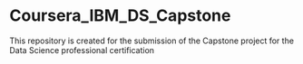 # Coursera_IBM_DS_Capstone
This repository is created for the submission of the Capstone project for the Data Science professional certification
